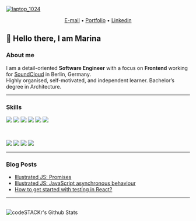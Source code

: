[![laptop_1024](https://user-images.githubusercontent.com/45233290/89353700-400a5680-d6b7-11ea-8e81-7ec12221daf6.jpg)](https://marinafroes.github.io/Portfolio/)

<p align="center">
  <a href="mailto:facosta.marina@gmail.com">E-mail</a> •
  <a href="https://marinafroes.github.io/Portfolio/" target="_blank">Portfolio</a> •
  <a href="https://www.linkedin.com/in/marina-froes-a-costa/" target="_blank">Linkedin</a>
</p>

## &#128406; Hello there, I am Marina

### About me

I am a detail-oriented **Software Engineer** with a focus on **Frontend** working for [SoundCloud](https://soundcloud.com/discover) in Berlin, Germany.
<br>
Highly organised, self-motivated, and independent learner. Bachelor’s degree in Architecture. 


---

### Skills

![](https://img.shields.io/badge/markup-HTML5-informational?style=flat-square&logo=HTML5&logoColor=white&color=blue)
![](https://img.shields.io/badge/framework-Next-informational?style=flat-square&logo=next.js&logoColor=white&color=blue)
![](https://img.shields.io/badge/library-React-informational?style=flat-square&logo=React&logoColor=white&color=blue)
![](https://img.shields.io/badge/states-Redux-informational?style=flat-square&logo=Redux&logoColor=white&color=blue)
![](https://img.shields.io/badge/styles-CSS3-informational?style=flat-square&logo=CSS3&logoColor=white&color=blue)
![](https://img.shields.io/badge/styles-Sass-informational?style=flat-square&logo=Sass&logoColor=white&color=blue)

<br>

![](https://img.shields.io/badge/code-JavaScript-informational?style=flat-square&logo=JavaScript&logoColor=white&color=blue)
![](https://img.shields.io/badge/code-TypeScript-informational?style=flat-square&logo=typeScript&logoColor=white&color=blue)
![](https://img.shields.io/badge/code-Node.js-informational?style=flat-square&logo=Node.js&logoColor=white&color=blue)
![](https://img.shields.io/badge/DB-MongoDB-informational?style=flat-square&logo=MongoDB&logoColor=white&color=blue)

---

### Blog Posts

<!-- BLOG-POST-LIST:START -->
- [Illustrated JS: Promises](https://dev.to/marinafroes/illustrated-js-promises-5ed7)
- [Illustrated JS: JavaScript asynchronous behaviour](https://dev.to/marinafroes/illustrated-js-javascript-asynchronous-behaviour-1akc)
- [How to get started with testing in React?](https://dev.to/marinafroes/how-to-get-started-with-testing-in-react-11mg)
<!-- BLOG-POST-LIST:END -->

---

<br />
<img align="left" alt="codeSTACKr's Github Stats" src="https://github-readme-stats.vercel.app/api?username=MarinaFroes&show_icons=true&hide_border=true" />
